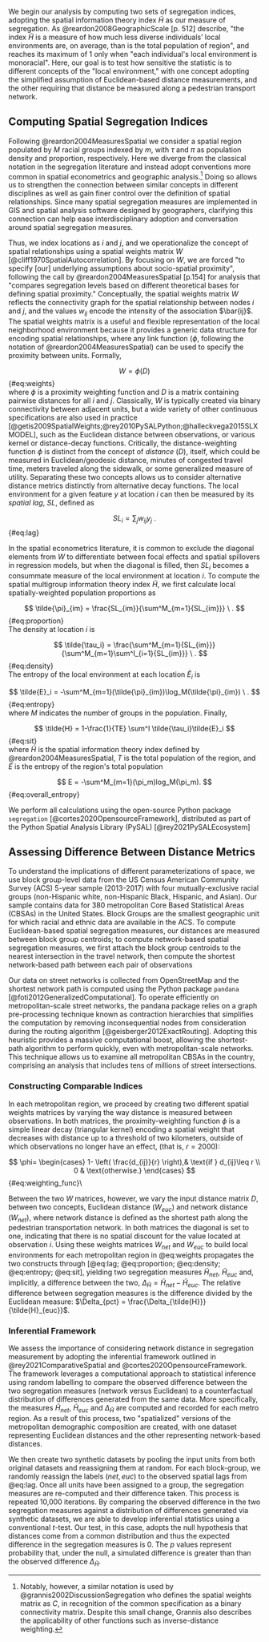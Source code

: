 We begin our analysis by computing two sets of segregation indices, adopting the spatial information
theory index $\tilde{H}$ as our measure of segregation. As @reardon2008GeographicScale [p. 512]
describe, "the index $\tilde{H}$ is a measure of how much less diverse individuals’ local
environments are, on average, than is the total population of region", and reaches its maximum of 1
only when "each individual's local environment is monoracial". Here, our goal is to test how
sensitive the statistic is to different concepts of the "local environment," with one concept
adopting the simplified assumption of Euclidean-based distance measurements, and the other requiring
that distance be measured along a pedestrian transport network.

## Computing Spatial Segregation Indices

<!-- computing indices -->

Following @reardon2004MeasuresSpatial we consider a spatial region populated by $M$ racial
groups indexed by $m$, with $\tau$ and $\pi$ as population density and proportion, respectively.
Here we diverge from the classical notation in the segregation literature and instead adopt
conventions more common in spatial econometrics and geographic analysis.[^grannis] Doing so allows
us to strengthen the connection between similar concepts in different disciplines as well as gain
finer control over the definition of spatial relationships. Since many spatial segregation measures
are implemented in GIS and spatial analysis software designed by geographers, clarifying this
connection can help ease interdisciplinary adoption and conversation around spatial segregation
measures.

Thus, we index locations as $i$ and $j$, and we operationalize the concept of spatial
relationships using a spatial weights matrix $W$ [@cliff1970SpatialAutocorrelation]. By
focusing on $W$, we are forced "to specify [our] underlying assumptions about
socio-spatial proximity", following the call by @reardon2004MeasuresSpatial [p.154] for
analysis that "compares segregation levels based on different theoretical bases for
defining spatial proximity." Conceptually, the spatial weights matrix $W$ reflects the
connectivity graph for the spatial relationship between nodes $i$ and $j$, and the
values $w_{ij}$ encode the intensity of the association $\bar{ij}$. The spatial weights
matrix is a useful and flexible representation of the local neighborhood environment
because it provides a generic data structure for encoding spatial relationships, where
any link function ($\phi$, following the notation of @reardon2004MeasuresSpatial) can be
used to specify the proximity between units. Formally,

<!-- if we're following reardon's notation, does $D$ below need to be $R$ ? -->
$$
W = \phi(D)
$$ {#eq:weights}\
where $\phi$ is a proximity weighting function and $D$ is a matrix containing pairwise distances for
all
$i$ and $j$. Classically, $W$ is typically created via binary connectivity between adjacent
units, but a wide variety of other continuous specifications are also used in practice
[@getis2009SpatialWeights;@rey2010PySALPython;@halleckvega2015SLXMODEL], such as the Euclidean
distance between observations, or various kernel or distance-decay functions. Critically, the
distance-weighting function $\phi$ is distinct from the concept of *distance* ($D$), itself, which
could be measured in Euclidean/geodesic distance, minutes of congested travel time, meters traveled
along the sidewalk, or some generalized measure of utility. Separating these two concepts allows us
to consider alternative distance metrics distinctly from alternative decay functions. The local
environment for a given feature $y$ at location $i$ can then be measured by its *spatial lag*, $SL$,
defined as

$$
SL_i = \sum_j w_{ij} y_j \ .
$$ {#eq:lag}

In the spatial econometrics literature, it is common to exclude the diagonal elements from $W$ to
differentiate between focal effects and spatial spillovers in regression models, but when the
diagonal is filled, then $SL_i$ becomes a consummate measure of the local environment at location
$i$. To compute the spatial multigroup information theory index $\tilde{H}$, we first calculate
local spatially-weighted population proportions as

$$
\tilde{\pi}_{im} = \frac{SL_{im}}{\sum^M_{m=1}{SL_{im}}} \ .
$$ {#eq:proportion}\
The density at location $i$ is 

$$
\tilde{\tau_i} = \frac{\sum^M_{m=1}{SL_{im}}}{\sum^M_{m=1}\sum^I_{i=1}{SL_{im}}} \ .
$$ {#eq:density}\
The entropy of the local environment at each location $\tilde{E}_i$ is

$$
\tilde{E}_i = -\sum^M_{m=1}(\tilde{\pi}_{im})\log_M(\tilde{\pi}_{im}) \ .
$$ {#eq:entropy}\
where $M$ indicates the number of groups in the population. Finally, 

$$
\tilde{H} = 1-\frac{1}{TE} \sum^I \tilde{\tau_i}\tilde{E}_i
$$ {#eq:sit}\
where $\tilde{H}$ is the spatial information theory index defined by @reardon2004MeasuresSpatial, $T$ is the total population of the region, and $E$ is the entropy of the region's total population

$$
E = -\sum^M_{m=1}(\pi_m)log_M(\pi_m).
$$ {#eq:overall_entropy}

We
perform all calculations using the open-source Python package `segregation`
[@cortes2020OpensourceFramework], distributed as part of the Python Spatial Analysis Library (PySAL)
[@rey2021PySALEcosystem]

## Assessing Difference Between Distance Metrics

To understand the implications of different parameterizations of space, we use
block group-level data
from the US Census American Community Survey (ACS) 5-year sample (2013-2017) with four
mutually-exclusive racial groups (non-Hispanic white, non-Hispanic Black, Hispanic, and Asian). Our
sample contains data for 380 metropolitan Core Based Statistical Areas (CBSAs) in the United States.
Block Groups are the smallest geographic unit for which racial and ethnic data are available in the
ACS. To compute Euclidean-based spatial segregation measures, our distances are measured between
block group centroids; to compute network-based spatial segregation measures, we first attach the
block group centroids to the nearest intersection in the travel network, then compute the shortest
network-based path between each pair of observations 

Our data on street networks is collected from OpenStreetMap and the shortest network path is
computed using the Python package `pandana` [@foti2012GeneralizedComputational]. To operate
efficiently on metropolitan-scale street networks, the pandana package relies on a graph
pre-processing technique known as contraction hierarchies that simplifies the computation by
removing inconsequential nodes from consideration during the routing algorithm
[@geisberger2012ExactRouting]. Adopting this heuristic provides a massive computational boost,
allowing the shortest-path algorithm to perform quickly, even with metropolitan-scale networks. This
technique allows us to examine all metropolitan CBSAs in the country, comprising an analysis that
includes tens of millions of street intersections.

### Constructing Comparable Indices

In each metropolitan region, we proceed by creating two different spatial weights matrices by
varying the way distance is measured between observations. In both matrices, the proximity-weighting
function $\phi$ is a simple linear decay (triangular kernel) encoding a spatial weight that
decreases with distance up to a threshold of two kilometers, outside of which observations no longer
have an effect, (that is, $r=2000$):

$$
    \phi=
\begin{cases}
    1- \left( \frac{d_{ij}}{r} \right),& \text{if } d_{ij}\leq r \\ 
    0 & \text{otherwise.}
\end{cases}
$${#eq:weighting_func}\

Between the two $W$ matrices, however, we vary the input distance matrix $D$, between two concepts,
Euclidean distance ($W_{euc}$) and network distance ($W_{net}$), where network distance is defined
as the shortest path along the pedestrian transportation network. In both matrices the diagonal is
set to one, indicating that there is no spatial discount for the value located at observation $i$.
Using these weights matrices $W_{net}$ and $W_{euc}$ to build local environments for each
metropolitan region in @eq:weights propagates the two constructs through
[@eq:lag; @eq:proportion; @eq:density; @eq:entropy; @eq:sit], yielding two segregation measures
$\tilde{H}_{net}$, $\tilde{H}_{euc}$ and, implicitly, a difference between the two,
$\Delta_{\tilde{H}} = \tilde{H}_{net} - \tilde{H}_{euc}$. The relative difference between
segregation measures is the difference divided by the Euclidean measure: $\Delta_{pct} =
\frac{\Delta_{\tilde{H}}}{\tilde{H}_{euc}}$.

### Inferential Framework

We assess the importance of considering network distance in segregation measurement by adopting the
inferential framework outlined in @rey2021ComparativeSpatial and @cortes2020OpensourceFramework. The
framework leverages a computational approach to statistical inference using random labelling to
compare the observed difference between the two segregation measures (network versus Euclidean) to a
counterfactual distribution of differences generated from the same data. More specifically, the measures
$\tilde{H}_{net}$, $\tilde{H}_{euc}$ and $\Delta_{\tilde{H}}$ are computed and recorded for each
metro region. As a result of this process, two "spatialized" versions of the metropolitan
demographic composition are created, with one dataset representing Euclidean distances and the other
representing network-based distances.

We then create two synthetic datasets by pooling the input units from both original
datasets and reassigning them at random. For each block-group, we randomly reassign the
labels $(net,euc)$ to the observed spatial lags from @eq:lag. Once all units have been
assigned to a group, the segregation measures are re-computed and their difference
taken. This process is repeated 10,000 iterations. By comparing the observed difference
in the two segregation measures against a distribution of differences generated via
synthetic datasets, we are able to develop inferential statistics using a conventional
$t$-test. Our test, in this case, adopts the null hypothesis that distances come from a
common distribution and thus the expected difference in the segregation measures is 0.
The $p$ values represent probability that, under the null, a simulated difference is
greater than than the observed difference $\Delta_{\tilde{H}}$.


[^grannis]: Notably, however, a similar notation is used by @grannis2002DiscussionSegregation who
defines the spatial weights matrix as $C$, in recognition of the common specification as a binary
connectivity matrix. Despite this small change, Grannis also describes the applicability of other
functions such as inverse-distance weighting.
